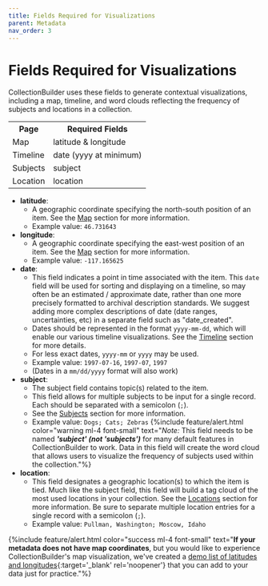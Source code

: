 ```yaml
---
title: Fields Required for Visualizations
parent: Metadata
nav_order: 3
---
```


# Fields Required for Visualizations

CollectionBuilder uses these fields to generate contextual visualizations, including a map, timeline, and word clouds reflecting the frequency of subjects and locations in a collection.

<table class='table table-striped'>
<tr><th>Page</th><th>Required Fields</th></tr>
<tr><td>Map</td><td class="font-italic">latitude & longitude</td></tr>
<tr><td>Timeline</td><td class="font-italic">date (yyyy at minimum)</td></tr>
<tr><td>Subjects</td><td class="font-italic">subject</td></tr>
<tr><td>Location</td><td class="font-italic">location</td></tr>
</table>

- **latitude**:
    - A geographic coordinate specifying the north-south position of an item. See the [Map](theme.html#map-page) section for more information.
    - Example value: `46.731643`
- **longitude**:
    - A geographic coordinate specifying the east-west position of an item. See the [Map](theme.html#map-page) section for more information.
    - Example value: `-117.165625`
- **date**: 
    - This field indicates a point in time associated with the item. This `date` field will be used for sorting and displaying on a timeline, so may often be an estimated / approximate date, rather than one more precisely formatted to archival description standards. We suggest adding more complex descriptions of date (date ranges, uncertainties, etc) in a separate field such as "date_created".
    - Dates should be represented in the format `yyyy-mm-dd`, which will enable our various timeline visualizations. See the [Timeline](theme.html#timeline-page) section for more details. 
    - For less exact dates, `yyyy-mm` or `yyyy` may be used.
    - Example value: `1997-07-16`, `1997-07`, `1997`
    - (Dates in a `mm/dd/yyyy` format will also work)
- **subject**:
    - The subject field contains topic(s) related to the item. 
    - This field allows for multiple subjects to be input for a single record. Each should be separated with a semicolon (`;`). 
    - See the [Subjects](theme.html#subjects-page) section for more information.
    - Example value: `Dogs; Cats; Zebras`
{%include feature/alert.html color="warning ml-4 font-small" text="*Note:* This field needs to be named **_'subject' (not 'subjects')_** for many default features in CollectionBuilder to work. Data in this field will create the word cloud that allows users to visualize the frequency of subjects used within the collection."%}
- **location**: 
    - This field designates a geographic location(s) to which the item is tied. Much like the subject field, this field will build a tag cloud of the most used locations in your collection. See the [Locations](theme.html#locations-page) section for more information. Be sure to separate multiple location entries for a single record with a semicolon (`;`).
    - Example value: `Pullman, Washington; Moscow, Idaho`

{%include feature/alert.html color="success ml-4 font-small" text="**If your metadata does not have map coordinates**, but you would like to experience CollectionBuilder's map visualization, we've created a [demo list of latitudes and longitudes](https://docs.google.com/spreadsheets/d/1eSj7zfthuc7-ntdnZLqNYETxVa5Z55YK8BPPao53-6w/edit?usp=sharing){:target='_blank' rel='noopener'} that you can add to your data just for practice."%}
